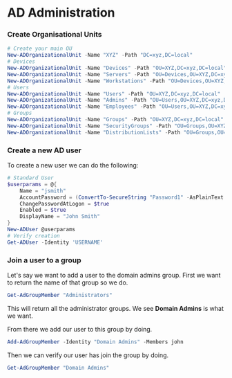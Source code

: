 # AD Administration

### Create Organisational Units

```powershell
# Create your main OU
New-ADOrganizationalUnit -Name "XYZ" -Path "DC=xyz,DC=local" 
# Devices
New-ADOrganizationalUnit -Name "Devices" -Path "OU=XYZ,DC=xyz,DC=local"
New-ADOrganizationalUnit -Name "Servers" -Path "OU=Devices,OU=XYZ,DC=xyz,DC=local"
New-ADOrganizationalUnit -Name "Workstations" -Path "OU=Devices,OU=XYZ,DC=xyz,DC=local"
# Users
New-ADOrganizationalUnit -Name "Users" -Path "OU=XYZ,DC=xyz,DC=local"
New-ADOrganizationalUnit -Name "Admins" -Path "OU=Users,OU=XYZ,DC=xyz,DC=local"
New-ADOrganizationalUnit -Name "Employees" -Path "OU=Users,OU=XYZ,DC=xyz,DC=local"
# Groups
New-ADOrganizationalUnit -Name "Groups" -Path "OU=XYZ,DC=xyz,DC=local"
New-ADOrganizationalUnit -Name "SecurityGroups" -Path "OU=Groups,OU=XYZ,DC=xyz,DC=local"
New-ADOrganizationalUnit -Name "DistributionLists" -Path "OU=Groups,OU=XYZ,DC=xyz,DC=local"
```

### Create a new AD user

To create a new user we can do the following:
```powershell
# Standard User
$userparams = @{
    Name = "jsmith"
    AccountPassword = (ConvertTo-SecureString "Password1" -AsPlainText -Force)
    ChangePasswordAtLogon = $true
    Enabled = $true
    DisplayName = "John Smith"
}
New-ADUser @userparams
# Verify creation
Get-ADUser -Identity 'USERNAME'
```

### Join a user to a group

Let's say we want to add a user to the domain admins group. First we want to return the name of that group so we do.

```powershell
Get-AdGroupMember "Administrators"
```

This will return all the administrator groups. We see **Domain Admins** is what we want.

From there we add our user to this group by doing.

```powershell
Add-AdGroupMember -Identity "Domain Admins" -Members john
```

Then we can verify our user has join the group by doing.

```powershell
Get-AdGroupMember "Domain Admins"
```
